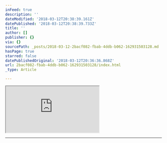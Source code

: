 ```yaml
---
inFeed: true
description: ''
dateModified: '2018-03-12T20:38:39.161Z'
datePublished: '2018-03-12T20:38:39.733Z'
title: ''
author: []
publisher: {}
via: {}
sourcePath: _posts/2018-03-12-2bacf082-fbab-4ddb-b062-162931503128.md
hasPage: true
starred: false
datePublishedOriginal: '2018-03-12T20:36:36.868Z'
url: 2bacf082-fbab-4ddb-b062-162931503128/index.html
_type: Article

---
```

<iframe src="https://the-grid.github.io/ed-location/?latitude=48.69096039092549&amp;longitude=7.03125&amp;zoom=2" style=""></iframe>

---